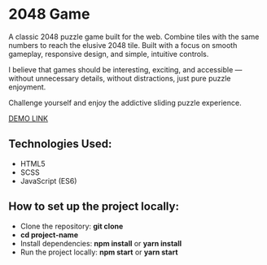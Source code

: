 # 2048 Game

A classic 2048 puzzle game built for the web. Combine tiles with the same numbers to reach the elusive 2048 tile. Built with a focus on smooth gameplay, responsive design, and simple, intuitive controls.

I believe that games should be interesting, exciting, and accessible — without unnecessary details, without distractions, just pure puzzle enjoyment.

Challenge yourself and enjoy the addictive sliding puzzle experience.

[DEMO LINK](https://tuhusova.github.io/2048-game/)

## Technologies Used:
- HTML5
- SCSS
- JavaScript (ES6)

## How to set up the project locally:
  - Clone the repository:
**git clone**
  - **cd project-name**
  - Install dependencies:
**npm install**
or
**yarn install**
  - Run the project locally:
**npm start**
or
**yarn start**

